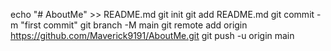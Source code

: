 echo "# AboutMe" >> README.md
git init
git add README.md
git commit -m "first commit"
git branch -M main
git remote add origin https://github.com/Maverick9191/AboutMe.git
git push -u origin main
